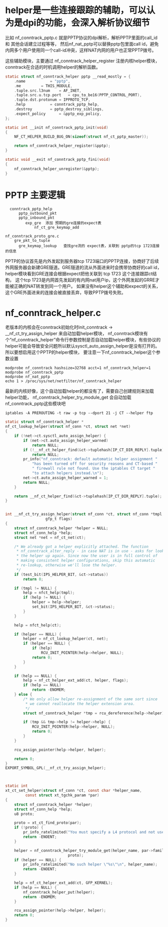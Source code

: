 helper是一些连接跟踪的辅助，可以认为是dpi的功能，会深入解析协议细节
==================================================================

比如 nf_conntrack_pptp.c 就是PPTP协议的dpi解析，解析PPTP里面的call_id 和 其他会话建立过程等等，
然后nf_nat_pptp可以替换pptp包里面call id，避免内网多个用户使用同一个call-id冲突，这样NAT内网的用户也正常PPTP拨号。


这些辅助模块，主要通过 nf_conntrack_helper_register 注册内核helper模块， conntrack在合适的时机调用helper的解析函数。
```c
static struct nf_conntrack_helper pptp __read_mostly = {
	.name			= "pptp",
	.me			= THIS_MODULE,
	.tuple.src.l3num	= AF_INET,
	.tuple.src.u.tcp.port	= cpu_to_be16(PPTP_CONTROL_PORT),
	.tuple.dst.protonum	= IPPROTO_TCP,
	.help			= conntrack_pptp_help,
	.destroy		= pptp_destroy_siblings,
	.expect_policy		= &pptp_exp_policy,
};

static int __init nf_conntrack_pptp_init(void)
{
	NF_CT_HELPER_BUILD_BUG_ON(sizeof(struct nf_ct_pptp_master));

	return nf_conntrack_helper_register(&pptp);
}

static void __exit nf_conntrack_pptp_fini(void)
{
	nf_conntrack_helper_unregister(&pptp);
}
```

PPTP 主要逻辑
=============
```text
  conntrack_pptp_help
      pptp_outbound_pkt
      pptp_inbound_pkt
         exp_gre  添加 预期的gre连接的expect表
             nf_ct_gre_keymap_add

nf_conntrack_proto_gre.c
    gre_pkt_to_tuple
      gre_keymap_lookup   查找gre流的 expect表，关联到 pptp的tcp 1723连接的信息
```

PPTP的协议首先是内外发起到服务器tcp 1723端口的PPTP连接，协商好了后续外网服务器会新建GRE隧道。GRE隧道的流从外面进来时会携带协商好的call id，helper模块看到GRE连接会根据expect把他关联到 tcp 1723 这个连接跟踪ct结构，
这个tcp 1723是内网首先发起的有内网nat用户ip，这个外网发起的GRRE才能被正确的NAT转发到同一个用户。 如果没有helper这个辅助和expect的关系，这个GRE外面进来的连接会被直接丢弃，导致PPTP拨号失败。





         
nf_conntrack_helper.c
=====================
老版本的内核会在conntrack初始化时init_conntrack -> __nf_ct_try_assign_helper 来自动加载helper模块，
nf_conntrack模块有个“nf_conntrack_helper”命令行参数控制是否自动加载helper模块，有些协议的helper可能会导致安全问题所以默认sysctl_auto_assign_helper是没有打开的。
所以要想启用这个PPTP的helper模块， 要注意一下nf_conntrack_helper这个参数设置
```text
modprobe nf_conntrack hashsize=32768 acct=1 nf_conntrack_helper=1
modprobe nf_conntrack_pptp
modprobe nf_nat_pptp
echo 1 > /proc/sys/net/netfilter/nf_conntrack_helper
```

最新的内核好像，这个自动加载helper的都没有了，需要自己创建规则来加载helper功能， nf_conntrack_helper_try_module_get 会自动加载nf_conntrack_pptp这些模块吧
```text
iptables -A PREROUTING -t raw -p tcp --dport 21 -j CT --helper ftp
```

```c
static struct nf_conntrack_helper *
nf_ct_lookup_helper(struct nf_conn *ct, struct net *net)
{
	if (!net->ct.sysctl_auto_assign_helper) {
		if (net->ct.auto_assign_helper_warned)
			return NULL;
		if (!__nf_ct_helper_find(&ct->tuplehash[IP_CT_DIR_REPLY].tuple))
			return NULL;
		pr_info("nf_conntrack: default automatic helper assignment "
			"has been turned off for security reasons and CT-based "
			" firewall rule not found. Use the iptables CT target "
			"to attach helpers instead.\n");
		net->ct.auto_assign_helper_warned = 1;
		return NULL;
	}

	return __nf_ct_helper_find(&ct->tuplehash[IP_CT_DIR_REPLY].tuple);
}


int __nf_ct_try_assign_helper(struct nf_conn *ct, struct nf_conn *tmpl,
			      gfp_t flags)
{
	struct nf_conntrack_helper *helper = NULL;
	struct nf_conn_help *help;
	struct net *net = nf_ct_net(ct);

	/* We already got a helper explicitly attached. The function
	 * nf_conntrack_alter_reply - in case NAT is in use - asks for looking
	 * the helper up again. Since now the user is in full control of
	 * making consistent helper configurations, skip this automatic
	 * re-lookup, otherwise we'll lose the helper.
	 */
	if (test_bit(IPS_HELPER_BIT, &ct->status))
		return 0;

	if (tmpl != NULL) {
		help = nfct_help(tmpl);
		if (help != NULL) {
			helper = help->helper;
			set_bit(IPS_HELPER_BIT, &ct->status);
		}
	}

	help = nfct_help(ct);

	if (helper == NULL) {
		helper = nf_ct_lookup_helper(ct, net);
		if (helper == NULL) {
			if (help)
				RCU_INIT_POINTER(help->helper, NULL);
			return 0;
		}
	}

	if (help == NULL) {
		help = nf_ct_helper_ext_add(ct, helper, flags);
		if (help == NULL)
			return -ENOMEM;
	} else {
		/* We only allow helper re-assignment of the same sort since
		 * we cannot reallocate the helper extension area.
		 */
		struct nf_conntrack_helper *tmp = rcu_dereference(help->helper);

		if (tmp && tmp->help != helper->help) {
			RCU_INIT_POINTER(help->helper, NULL);
			return 0;
		}
	}

	rcu_assign_pointer(help->helper, helper);

	return 0;
}
EXPORT_SYMBOL_GPL(__nf_ct_try_assign_helper);



static int
xt_ct_set_helper(struct nf_conn *ct, const char *helper_name,
		 const struct xt_tgchk_param *par)
{
	struct nf_conntrack_helper *helper;
	struct nf_conn_help *help;
	u8 proto;

	proto = xt_ct_find_proto(par);
	if (!proto) {
		pr_info_ratelimited("You must specify a L4 protocol and not use inversions on it\n");
		return -ENOENT;
	}

	helper = nf_conntrack_helper_try_module_get(helper_name, par->family,
						    proto);
	if (helper == NULL) {
		pr_info_ratelimited("No such helper \"%s\"\n", helper_name);
		return -ENOENT;
	}

	help = nf_ct_helper_ext_add(ct, GFP_KERNEL);
	if (help == NULL) {
		nf_conntrack_helper_put(helper);
		return -ENOMEM;
	}

	rcu_assign_pointer(help->helper, helper);
	return 0;
}
```

         

  
